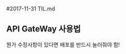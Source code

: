 #2017-11-31 TIL.md                                                     
## API GateWay 사용법 
뭔가 수정사항이 있다면 배포를 반드시 눌러줘야 함! 